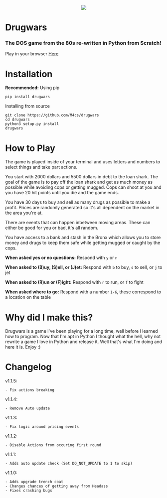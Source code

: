 <p align="center">
  <img src="https://i.imgur.com/pvKzM9G.png">
</p>

# Drugwars
### The DOS game from the 80s re-written in Python from Scratch!

Play in your browser [Here](https://Drugwars-Online-Version.m4cs.repl.run)


# Installation

**Recommended:** Using pip

```
pip install drugwars
```

Installing from source

```
git clone https://github.com/M4cs/drugwars
cd drugwars
python3 setup.py install
drugwars
```

# How to Play

The game is played inside of your terminal and uses letters and numbers to select things and take part actions.

You start with 2000 dollars and 5500 dollars in debt to the loan shark. The goal of the game is to pay off the loan shark and get as much money as possible while avoiding cops or getting mugged. Cops can shoot at you and you have 20 hit points until you die and the game ends. 

You have 30 days to buy and sell as many drugs as possible to make a profit. Prices are randomly generated so it's all dependent on the market in the area you're at.

There are events that can happen inbetween moving areas. These can either be good for you or bad, it's all random.

You have access to a bank and stash in the Bronx which allows you to store money and drugs to keep them safe while getting mugged or caught by the cops.

**When asked yes or no questions:** Respond with `y` or `n`

**When asked to (B)uy, (S)ell, or (J)et:** Respond with `b` to buy, `s` to sell, or `j` to jet

**When asked to (R)un or (F)ight:** Respond with `r` to run, or `f` to fight

**When asked where to go:** Respond with a number `1-6`, these correspond to a location on the table

# Why did I make this?

Drugwars is a game I've been playing for a long time, well before I learned how to program. Now that I'm apt in Python I thought what the hell, why not rewrite a game I love in Python and release it. Well that's what I'm doing and here it is. Enjoy :)

# Changelog

v1.1.5:

```
- Fix actions breaking
```

v1.1.4:

```
- Remove Auto update
```

v1.1.3:

```
- Fix logic around pricing events
```

v1.1.2:

```
- Disable Actions from occuring first round
```

v1.1.1:

```
- Adds auto update check (Set DO_NOT_UPDATE to 1 to skip)
```

v1.1.0:

```
- Adds upgrade trench coat
- Changes chances of getting away from Headass
- Fixes crashing bugs
```
